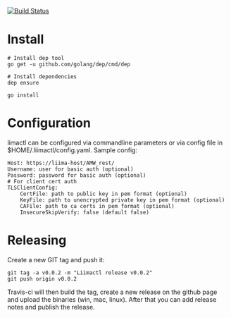 [![Build Status](https://travis-ci.org/liimaorg/liimactl.svg?branch=master)](https://travis-ci.org/liimaorg/liimactl)

# Install

```
# Install dep tool
go get -u github.com/golang/dep/cmd/dep

# Install dependencies
dep ensure

go install
```

# Configuration

limactl can be configured via commandline parameters or via config file in $HOME/.liimactl/config.yaml. Sample config:

```
Host: https://liima-host/AMW_rest/
Username: user for basic auth (optional)
Password: password for basic auth (optional)
# For client cert auth
TLSClientConfig:
    CertFile: path to public key in pem format (optional)
    KeyFile: path to unencrypted private key in pem format (optional)
    CAFile: path to ca certs in pem format (optional)
    InsecureSkipVerify: false (default false)
```

# Releasing

Create a new GIT tag and push it:
```
git tag -a v0.0.2 -m "Liimactl release v0.0.2"
git push origin v0.0.2
```
Travis-ci will then build the tag, create a new release on the github page and upload the binaries (win, mac, linux). After that you can add release notes and publish the release.
